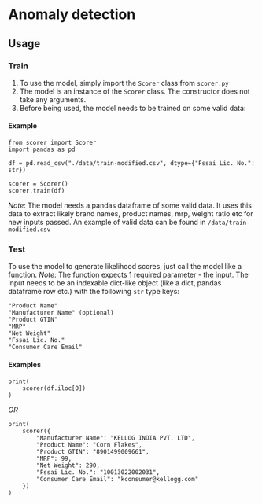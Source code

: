 # Anomaly detection

## Usage

### Train

1. To use the model, simply import the `Scorer` class from `scorer.py`
1. The model is an instance of the `Scorer` class. The constructor does not take any arguments.
1. Before being used, the model needs to be trained on some valid data:

#### Example

```
from scorer import Scorer
import pandas as pd

df = pd.read_csv("./data/train-modified.csv", dtype={"Fssai Lic. No.": str})

scorer = Scorer()
scorer.train(df)
```

_Note_: The model needs a pandas dataframe of some valid data. It uses this data to extract likely brand names, product names, mrp, weight ratio etc for new inputs passed. An example of valid data can be found in `/data/train-modified.csv`

### Test

To use the model to generate likelihood scores, just call the model like a function.
_Note_: The function expects 1 required parameter - the input. The input needs to be an indexable dict-like
object (like a dict, pandas dataframe row etc.) with the following `str` type keys:

```
"Product Name"
"Manufacturer Name" (optional)
"Product GTIN"
"MRP"
"Net Weight"
"Fssai Lic. No."
"Consumer Care Email"
```

#### Examples

```
print(
    scorer(df.iloc[0])
)
```

_OR_

```
print(
    scorer({
        "Manufacturer Name": "KELLOG INDIA PVT. LTD",
        "Product Name": "Corn Flakes",
        "Product GTIN": "8901499009661",
        "MRP": 99,
        "Net Weight": 290,
        "Fssai Lic. No.": "10013022002031",
        "Consumer Care Email": "kconsumer@kellogg.com"
    })
)
```
